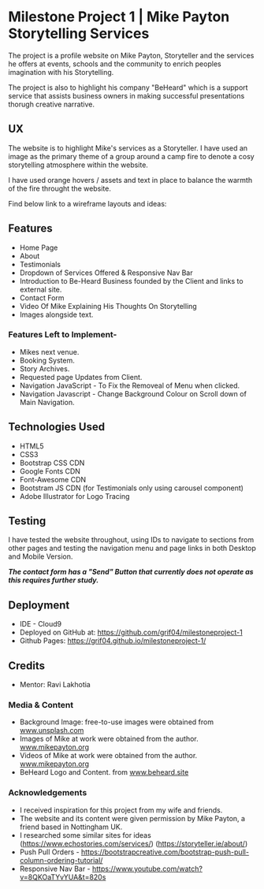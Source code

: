 # Milestone Project 1 | Mike Payton Storytelling Services

The project is a profile website on Mike Payton, Storyteller and the services he offers at events, schools and
the community to enrich peoples imagination with his Storytelling.

The project is also to highlight his company "BeHeard" which is a support service that assists business owners in making 
successful presentations thorugh creative narrative. 

## UX

The website is to highlight Mike's services as a Storyteller.
I have used an image as the primary theme of a group around a camp fire to denote a cosy storytelling atmosphere within the website. 

I have used orange hovers / assets and text in place to balance the warmth of the fire throught the website. 

Find below link to a wireframe layouts and ideas:


## Features

- Home Page
- About
- Testimonials
- Dropdown of Services Offered & Responsive Nav Bar
- Introduction to Be-Heard Business founded by the Client and links to external site. 
- Contact Form
- Video Of Mike Explaining His Thoughts On Storytelling
- Images alongside text.

### Features Left to Implement-
- Mikes next venue.
- Booking System. 
- Story Archives.
- Requested page Updates from Client. 
- Navigation JavaScript - To Fix the Removeal of  Menu when clicked. 
- Navigation Javascript - Change Background Colour on Scroll down of Main Navigation. 

## Technologies Used

- HTML5
- CSS3
- Bootstrap CSS CDN
- Google Fonts CDN
- Font-Awesome CDN
- Bootstram JS CDN (for Testimonials only using carousel component)
- Adobe Illustrator for Logo Tracing

## Testing

I have tested the website throughout, using IDs to navigate to sections from other pages and testing the navigation menu and page links in both Desktop and Mobile Version.

***The contact form has a "Send" Button that currently does not operate as this requires further study.***

## Deployment

- IDE - Cloud9 
- Deployed on GitHub at: https://github.com/grif04/milestoneproject-1
- Github Pages: https://grif04.github.io/milestoneproject-1/


## Credits

- Mentor: Ravi Lakhotia 

### Media & Content 
- Background Image: free-to-use images were obtained from www.unsplash.com
- Images of Mike at work were obtained from the author. www.mikepayton.org
- Videos of Mike at work were obtained from the author. www.mikepayton.org
- BeHeard Logo and Content. from www.beheard.site

### Acknowledgements

- I received inspiration for this project from my wife and friends.
- The website and its content were given permission by Mike Payton, a friend based in Nottingham UK. 
- I researched some similar sites for ideas (https://www.echostories.com/services/) (https://storyteller.ie/about/)
- Push Pull Orders - https://bootstrapcreative.com/bootstrap-push-pull-column-ordering-tutorial/
- Responsive Nav Bar - https://www.youtube.com/watch?v=8QKOaTYvYUA&t=820s
